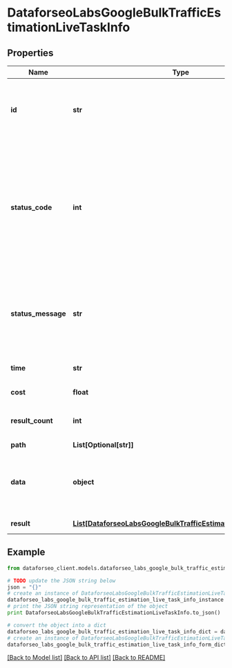 # DataforseoLabsGoogleBulkTrafficEstimationLiveTaskInfo


## Properties

Name | Type | Description | Notes
------------ | ------------- | ------------- | -------------
**id** | **str** | task identifier unique task identifier in our system in the UUID format | [optional] 
**status_code** | **int** | status code of the task generated by DataForSEO, can be within the following range: 10000-60000 you can find the full list of the response codes here | [optional] 
**status_message** | **str** | informational message of the task you can find the full list of general informational messages here | [optional] 
**time** | **str** | execution time, seconds | [optional] 
**cost** | **float** | total tasks cost, USD | [optional] 
**result_count** | **int** | number of elements in the result array | [optional] 
**path** | **List[Optional[str]]** | URL path | [optional] 
**data** | **object** | contains the same parameters that you specified in the POST request | [optional] 
**result** | [**List[DataforseoLabsGoogleBulkTrafficEstimationLiveResultInfo]**](DataforseoLabsGoogleBulkTrafficEstimationLiveResultInfo.md) | array of results | [optional] 

## Example

```python
from dataforseo_client.models.dataforseo_labs_google_bulk_traffic_estimation_live_task_info import DataforseoLabsGoogleBulkTrafficEstimationLiveTaskInfo

# TODO update the JSON string below
json = "{}"
# create an instance of DataforseoLabsGoogleBulkTrafficEstimationLiveTaskInfo from a JSON string
dataforseo_labs_google_bulk_traffic_estimation_live_task_info_instance = DataforseoLabsGoogleBulkTrafficEstimationLiveTaskInfo.from_json(json)
# print the JSON string representation of the object
print DataforseoLabsGoogleBulkTrafficEstimationLiveTaskInfo.to_json()

# convert the object into a dict
dataforseo_labs_google_bulk_traffic_estimation_live_task_info_dict = dataforseo_labs_google_bulk_traffic_estimation_live_task_info_instance.to_dict()
# create an instance of DataforseoLabsGoogleBulkTrafficEstimationLiveTaskInfo from a dict
dataforseo_labs_google_bulk_traffic_estimation_live_task_info_form_dict = dataforseo_labs_google_bulk_traffic_estimation_live_task_info.from_dict(dataforseo_labs_google_bulk_traffic_estimation_live_task_info_dict)
```
[[Back to Model list]](../README.md#documentation-for-models) [[Back to API list]](../README.md#documentation-for-api-endpoints) [[Back to README]](../README.md)


